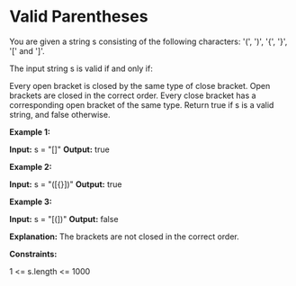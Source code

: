 # Valid Parentheses

You are given a string s consisting of the following characters: '(', ')', '{', '}', '[' and ']'.

The input string s is valid if and only if:

Every open bracket is closed by the same type of close bracket.
Open brackets are closed in the correct order.
Every close bracket has a corresponding open bracket of the same type.
Return true if s is a valid string, and false otherwise.

**Example 1:**

**Input:** s = "[]"
**Output:** true

**Example 2:**

**Input:** s = "([{}])"
**Output:** true

**Example 3:**

**Input:** s = "[(])"
**Output:** false

**Explanation:** The brackets are not closed in the correct order.

**Constraints:**

1 <= s.length <= 1000
